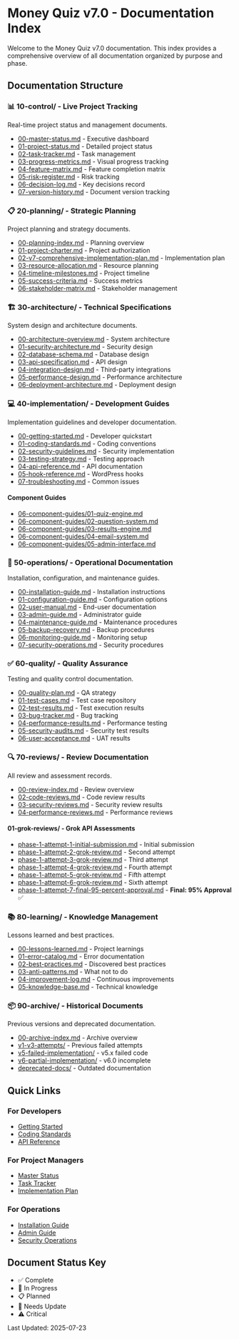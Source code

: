 # Money Quiz v7.0 - Documentation Index

Welcome to the Money Quiz v7.0 documentation. This index provides a comprehensive overview of all documentation organized by purpose and phase.

## Documentation Structure

### 📊 10-control/ - Live Project Tracking
Real-time project status and management documents.

- [00-master-status.md](10-control/00-master-status.md) - Executive dashboard
- [01-project-status.md](10-control/01-project-status.md) - Detailed project status
- [02-task-tracker.md](10-control/02-task-tracker.md) - Task management
- [03-progress-metrics.md](10-control/03-progress-metrics.md) - Visual progress tracking
- [04-feature-matrix.md](10-control/04-feature-matrix.md) - Feature completion matrix
- [05-risk-register.md](10-control/05-risk-register.md) - Risk tracking
- [06-decision-log.md](10-control/06-decision-log.md) - Key decisions record
- [07-version-history.md](10-control/07-version-history.md) - Document version tracking

### 📋 20-planning/ - Strategic Planning
Project planning and strategy documents.

- [00-planning-index.md](20-planning/00-planning-index.md) - Planning overview
- [01-project-charter.md](20-planning/01-project-charter.md) - Project authorization
- [02-v7-comprehensive-implementation-plan.md](20-planning/02-v7-comprehensive-implementation-plan.md) - Implementation plan
- [03-resource-allocation.md](20-planning/03-resource-allocation.md) - Resource planning
- [04-timeline-milestones.md](20-planning/04-timeline-milestones.md) - Project timeline
- [05-success-criteria.md](20-planning/05-success-criteria.md) - Success metrics
- [06-stakeholder-matrix.md](20-planning/06-stakeholder-matrix.md) - Stakeholder management

### 🏗️ 30-architecture/ - Technical Specifications
System design and architecture documents.

- [00-architecture-overview.md](30-architecture/00-architecture-overview.md) - System architecture
- [01-security-architecture.md](30-architecture/01-security-architecture.md) - Security design
- [02-database-schema.md](30-architecture/02-database-schema.md) - Database design
- [03-api-specification.md](30-architecture/03-api-specification.md) - API design
- [04-integration-design.md](30-architecture/04-integration-design.md) - Third-party integrations
- [05-performance-design.md](30-architecture/05-performance-design.md) - Performance architecture
- [06-deployment-architecture.md](30-architecture/06-deployment-architecture.md) - Deployment design

### 💻 40-implementation/ - Development Guides
Implementation guidelines and developer documentation.

- [00-getting-started.md](40-implementation/00-getting-started.md) - Developer quickstart
- [01-coding-standards.md](40-implementation/01-coding-standards.md) - Coding conventions
- [02-security-guidelines.md](40-implementation/02-security-guidelines.md) - Security implementation
- [03-testing-strategy.md](40-implementation/03-testing-strategy.md) - Testing approach
- [04-api-reference.md](40-implementation/04-api-reference.md) - API documentation
- [05-hook-reference.md](40-implementation/05-hook-reference.md) - WordPress hooks
- [07-troubleshooting.md](40-implementation/07-troubleshooting.md) - Common issues

#### Component Guides
- [06-component-guides/01-quiz-engine.md](40-implementation/06-component-guides/01-quiz-engine.md)
- [06-component-guides/02-question-system.md](40-implementation/06-component-guides/02-question-system.md)
- [06-component-guides/03-results-engine.md](40-implementation/06-component-guides/03-results-engine.md)
- [06-component-guides/04-email-system.md](40-implementation/06-component-guides/04-email-system.md)
- [06-component-guides/05-admin-interface.md](40-implementation/06-component-guides/05-admin-interface.md)

### 🔧 50-operations/ - Operational Documentation
Installation, configuration, and maintenance guides.

- [00-installation-guide.md](50-operations/00-installation-guide.md) - Installation instructions
- [01-configuration-guide.md](50-operations/01-configuration-guide.md) - Configuration options
- [02-user-manual.md](50-operations/02-user-manual.md) - End-user documentation
- [03-admin-guide.md](50-operations/03-admin-guide.md) - Administrator guide
- [04-maintenance-guide.md](50-operations/04-maintenance-guide.md) - Maintenance procedures
- [05-backup-recovery.md](50-operations/05-backup-recovery.md) - Backup procedures
- [06-monitoring-guide.md](50-operations/06-monitoring-guide.md) - Monitoring setup
- [07-security-operations.md](50-operations/07-security-operations.md) - Security procedures

### ✅ 60-quality/ - Quality Assurance
Testing and quality control documentation.

- [00-quality-plan.md](60-quality/00-quality-plan.md) - QA strategy
- [01-test-cases.md](60-quality/01-test-cases.md) - Test case repository
- [02-test-results.md](60-quality/02-test-results.md) - Test execution results
- [03-bug-tracker.md](60-quality/03-bug-tracker.md) - Bug tracking
- [04-performance-results.md](60-quality/04-performance-results.md) - Performance testing
- [05-security-audits.md](60-quality/05-security-audits.md) - Security test results
- [06-user-acceptance.md](60-quality/06-user-acceptance.md) - UAT results

### 🔍 70-reviews/ - Review Documentation
All review and assessment records.

- [00-review-index.md](70-reviews/00-review-index.md) - Review overview
- [02-code-reviews.md](70-reviews/02-code-reviews.md) - Code review results
- [03-security-reviews.md](70-reviews/03-security-reviews.md) - Security review results
- [04-performance-reviews.md](70-reviews/04-performance-reviews.md) - Performance reviews

#### 01-grok-reviews/ - Grok API Assessments
- [phase-1-attempt-1-initial-submission.md](70-reviews/01-grok-reviews/phase-1-attempt-1-initial-submission.md) - Initial submission
- [phase-1-attempt-2-grok-review.md](70-reviews/01-grok-reviews/phase-1-attempt-2-grok-review.md) - Second attempt
- [phase-1-attempt-3-grok-review.md](70-reviews/01-grok-reviews/phase-1-attempt-3-grok-review.md) - Third attempt
- [phase-1-attempt-4-grok-review.md](70-reviews/01-grok-reviews/phase-1-attempt-4-grok-review.md) - Fourth attempt
- [phase-1-attempt-5-grok-review.md](70-reviews/01-grok-reviews/phase-1-attempt-5-grok-review.md) - Fifth attempt
- [phase-1-attempt-6-grok-review.md](70-reviews/01-grok-reviews/phase-1-attempt-6-grok-review.md) - Sixth attempt
- [phase-1-attempt-7-final-95-percent-approval.md](70-reviews/01-grok-reviews/phase-1-attempt-7-final-95-percent-approval.md) - **Final: 95% Approval** ✅

### 📚 80-learning/ - Knowledge Management
Lessons learned and best practices.

- [00-lessons-learned.md](80-learning/00-lessons-learned.md) - Project learnings
- [01-error-catalog.md](80-learning/01-error-catalog.md) - Error documentation
- [02-best-practices.md](80-learning/02-best-practices.md) - Discovered best practices
- [03-anti-patterns.md](80-learning/03-anti-patterns.md) - What not to do
- [04-improvement-log.md](80-learning/04-improvement-log.md) - Continuous improvements
- [05-knowledge-base.md](80-learning/05-knowledge-base.md) - Technical knowledge

### 📦 90-archive/ - Historical Documents
Previous versions and deprecated documentation.

- [00-archive-index.md](90-archive/00-archive-index.md) - Archive overview
- [v1-v3-attempts/](90-archive/v1-v3-attempts/) - Previous failed attempts
- [v5-failed-implementation/](90-archive/v5-failed-implementation/) - v5.x failed code
- [v6-partial-implementation/](90-archive/v6-partial-implementation/) - v6.0 incomplete
- [deprecated-docs/](90-archive/deprecated-docs/) - Outdated documentation

## Quick Links

### For Developers
- [Getting Started](40-implementation/00-getting-started.md)
- [Coding Standards](40-implementation/01-coding-standards.md)
- [API Reference](40-implementation/04-api-reference.md)

### For Project Managers
- [Master Status](10-control/00-master-status.md)
- [Task Tracker](10-control/02-task-tracker.md)
- [Implementation Plan](20-planning/02-v7-comprehensive-implementation-plan.md)

### For Operations
- [Installation Guide](50-operations/00-installation-guide.md)
- [Admin Guide](50-operations/03-admin-guide.md)
- [Security Operations](50-operations/07-security-operations.md)

## Document Status Key

- ✅ Complete
- 📝 In Progress
- 📋 Planned
- 🔄 Needs Update
- ⚠️ Critical

Last Updated: 2025-07-23